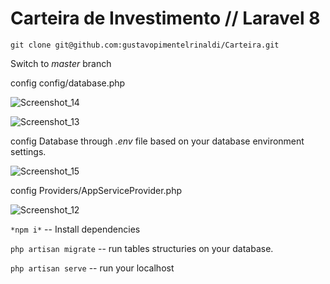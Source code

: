 # Carteira de Investimento // Laravel 8



```git clone git@github.com:gustavopimentelrinaldi/Carteira.git```

Switch to *master* branch

config config/database.php

![Screenshot_14](https://user-images.githubusercontent.com/26696651/128229481-795213c1-ac0b-46e8-827c-e884293255b1.png)

![Screenshot_13](https://user-images.githubusercontent.com/26696651/128229506-49aed1d4-8c80-4bf8-8495-ca507ca69ec6.png)


config Database through *.env* file based on your database environment settings.

![Screenshot_15](https://user-images.githubusercontent.com/26696651/128229648-c5c16e38-31a8-4593-9a93-f9229a46fe31.png)

config Providers/AppServiceProvider.php

![Screenshot_12](https://user-images.githubusercontent.com/26696651/128229529-5849756e-6ed9-4f49-a3d6-9ac889147550.png)

```*npm i*``` -- Install dependencies

```php artisan migrate``` -- run tables structuries on your database.

```php artisan serve``` -- run your localhost
